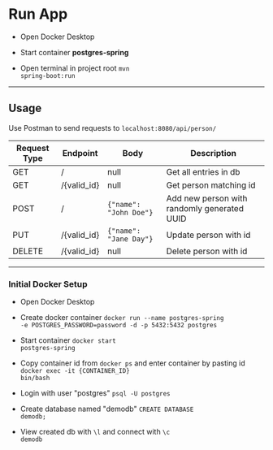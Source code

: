 <h1>Run App</h1>

- Open Docker Desktop

- Start container <b>postgres-spring</b>

- Open terminal in project root
<code>mvn spring-boot:run</code>

---

<h2>Usage</h2>

Use Postman to send requests to <code>localhost:8080/api/person/</code>


| Request Type | Endpoint    | Body                       | Description                                 |
|--------------|-------------|----------------------------|---------------------------------------------|
| GET          | /           | null                       | Get all entries in db                       |
| GET          | /{valid_id} | null                       | Get person matching id                      |
| POST         | /           | ```{"name": "John Doe"}``` | Add new person with randomly generated UUID |
| PUT          | /{valid_id} | ```{"name": "Jane Day"}``` | Update person with id                       |
| DELETE       | /{valid_id} | null                       | Delete person with id                       |

---

<h3>Initial Docker Setup</h3>

- Open Docker Desktop

- Create docker container
<code>docker run --name postgres-spring -e POSTGRES_PASSWORD=password -d -p 5432:5432 postgres</code>

- Start container
<code>docker start postgres-spring</code>

- Copy container id from <code>docker ps</code> and enter container by pasting id
<code>docker exec -it {CONTAINER_ID} bin/bash</code>

- Login with user "postgres"
<code>psql -U postgres</code>

- Create database named "demodb"
<code>CREATE DATABASE demodb;</code>

- View created db with <code>\l</code> and connect with <code>\c demodb</code>
